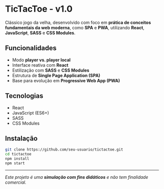 # TicTacToe - v1.0

Clássico jogo da velha, desenvolvido com foco em **prática de conceitos fundamentais da web moderna**, como **SPA** e **PWA**, utilizando **React**, **JavaScript**, **SASS** e **CSS Modules**.

## Funcionalidades

- Modo **player vs. player local**
- Interface reativa com **React**
- Estilização com **SASS** e **CSS Modules**
- Estrutura de **Single Page Application (SPA)**
- Base para evolução em **Progressive Web App (PWA)**

## Tecnologias

- React
- JavaScript (ES6+)
- SASS
- CSS Modules

## Instalação

```bash
git clone https://github.com/seu-usuario/tictactoe.git
cd tictactoe
npm install
npm start
```

---

*Este projeto é uma **simulação com fins didáticos** e não tem finalidade comercial.*
